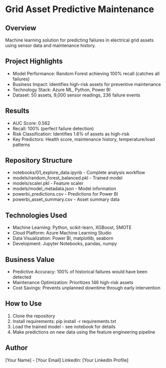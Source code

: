 # Grid Asset Predictive Maintenance

## Overview
Machine learning solution for predicting failures in electrical grid assets using sensor data and maintenance history.

## Project Highlights
- Model Performance: Random Forest achieving 100% recall (catches all failures)
- Business Impact: Identifies high-risk assets for preventive maintenance
- Technology Stack: Azure ML, Python, Power BI
- Dataset: 50 assets, 9,000 sensor readings, 236 failure events

## Results
- AUC Score: 0.562
- Recall: 100% (perfect failure detection)
- Risk Classification: Identifies 1.6% of assets as high-risk
- Key Predictors: Health score, maintenance history, temperature/load patterns

## Repository Structure
- notebooks/01_explore_data.ipynb - Complete analysis workflow
- models/random_forest_balanced.pkl - Trained model
- models/scaler.pkl - Feature scaler
- models/model_metadata.json - Model information
- powerbi_predictions.csv - Predictions for Power BI
- powerbi_asset_summary.csv - Asset summary data

## Technologies Used
- Machine Learning: Python, scikit-learn, XGBoost, SMOTE
- Cloud Platform: Azure Machine Learning Studio
- Data Visualization: Power BI, matplotlib, seaborn
- Development: Jupyter Notebooks, pandas, numpy

## Business Value
- Predictive Accuracy: 100% of historical failures would have been detected
- Maintenance Optimization: Prioritizes 146 high-risk assets
- Cost Savings: Prevents unplanned downtime through early intervention

## How to Use
1. Clone the repository
2. Install requirements: pip install -r requirements.txt
3. Load the trained model - see notebook for details
4. Make predictions on new data using the feature engineering pipeline

## Author
[Your Name] - [Your Email]
LinkedIn: [Your LinkedIn Profile]

